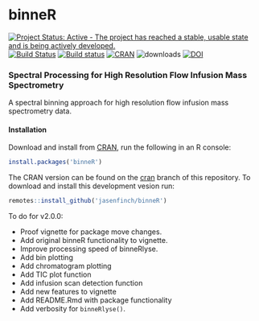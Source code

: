 # binneR

[![Project Status: Active - The project has reached a stable, usable state and is being actively developed.](http://www.repostatus.org/badges/0.1.0/active.svg)](http://www.repostatus.org/#active)
[![Build Status](https://travis-ci.org/jasenfinch/binneR.svg)](https://travis-ci.org/jasenfinch/binneR) 
[![Build status](https://ci.appveyor.com/api/projects/status/qgbik806tnd6v1up/branch/master?svg=true)](https://ci.appveyor.com/project/jasenfinch/binner/branch/master)
[![CRAN](https://www.r-pkg.org/badges/version/binneR)](https://cran.r-project.org/web/packages/binneR/index.html)
![downloads](https://cranlogs.r-pkg.org/badges/binneR)
[![DOI](https://zenodo.org/badge/33118371.svg)](https://zenodo.org/badge/latestdoi/33118371)

### Spectral Processing for High Resolution Flow Infusion Mass Spectrometry

A spectral binning approach for high resolution flow infusion mass spectrometry data.

#### Installation

Download and install from [CRAN](https://cran.r-project.org/web/packages/binneR/index.html), run the following in an R console:

``` r
install.packages('binneR')
```

The CRAN version can be found on the [cran](https://github.com/jasenfinch/binneR/tree/cran) branch of this repository.
To download and install this development vesion run:

``` r
remotes::install_github('jasenfinch/binneR')
```

To do for v2.0.0:

* Proof vignette for package move changes.
* Add original binneR functionality to vignette.
* Improve processing speed of binneRlyse.
* Add bin plotting
* Add chromatogram plotting
* Add TIC plot function
* Add infusion scan detection function
* Add new features to vignette
* Add README.Rmd with package functionality
* Add verbosity for `binneRlyse()`.
